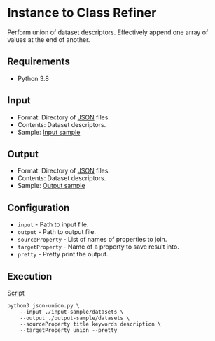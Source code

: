 # Instance to Class Refiner
Perform union of dataset descriptors. Effectively append one array of values
at the end of another.

## Requirements
- Python 3.8

## Input
- Format: Directory of [JSON](https://www.json.org/) files.
- Contents: Dataset descriptors.
- Sample: [Input sample](input-sample/datasets)

## Output
- Format: Directory of [JSON](https://www.json.org/) files.
- Contents: Dataset descriptors.
- Sample: [Output sample](output-sample/datasets)

## Configuration
- ```input``` - Path to input file.
- ```output``` - Path to output file.
- ```sourceProperty``` - List of names of properties to join.
- ```targetProperty``` - Name of a property to save result into.
- ```pretty``` - Pretty print the output.

## Execution
[Script](script)
```shell
python3 json-union.py \ 
    --input ./input-sample/datasets \
    --output ./output-sample/datasets \
    --sourceProperty title keywords description \
    --targetProperty union --pretty
```
